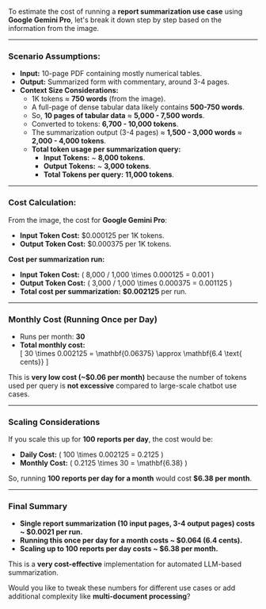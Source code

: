 To estimate the cost of running a **report summarization use case** using **Google Gemini Pro**, let's break it down step by step based on the information from the image.

---

### **Scenario Assumptions:**
- **Input:** 10-page PDF containing mostly numerical tables.
- **Output:** Summarized form with commentary, around 3-4 pages.
- **Context Size Considerations:**
  - 1K tokens ≈ **750 words** (from the image).
  - A full-page of dense tabular data likely contains **500-750 words**.
  - So, **10 pages of tabular data** ≈ **5,000 - 7,500 words**.
  - Converted to tokens: **6,700 - 10,000 tokens**.
  - The summarization output (3-4 pages) ≈ **1,500 - 3,000 words** ≈ **2,000 - 4,000 tokens**.
  - **Total token usage per summarization query:**
    - **Input Tokens:** ~ **8,000 tokens**.
    - **Output Tokens:** ~ **3,000 tokens**.
    - **Total Tokens per query:** **11,000 tokens**.

---

### **Cost Calculation:**
From the image, the cost for **Google Gemini Pro**:
- **Input Token Cost:** $0.000125 per 1K tokens.
- **Output Token Cost:** $0.000375 per 1K tokens.

**Cost per summarization run:**
- **Input Token Cost:** \( 8,000 / 1,000 \times 0.000125 = 0.001 \)
- **Output Token Cost:** \( 3,000 / 1,000 \times 0.000375 = 0.001125 \)
- **Total cost per summarization:** **$0.002125** per run.

---

### **Monthly Cost (Running Once per Day)**
- Runs per month: **30**
- **Total monthly cost:**  
  \[
  30 \times 0.002125 = \mathbf{0.06375} \approx \mathbf{6.4 \text{ cents}}
  \]

This is **very low cost (~$0.06 per month)** because the number of tokens used per query is **not excessive** compared to large-scale chatbot use cases.

---

### **Scaling Considerations**
If you scale this up for **100 reports per day**, the cost would be:
- **Daily Cost:** \( 100 \times 0.002125 = 0.2125 \)
- **Monthly Cost:** \( 0.2125 \times 30 = \mathbf{6.38} \)

So, running **100 reports per day for a month** would cost **$6.38 per month**.

---

### **Final Summary**
- **Single report summarization (10 input pages, 3-4 output pages) costs ~ $0.0021 per run.**
- **Running this once per day for a month costs ~ $0.064 (6.4 cents).**
- **Scaling up to 100 reports per day costs ~ $6.38 per month.**

This is a **very cost-effective** implementation for automated LLM-based summarization.

Would you like to tweak these numbers for different use cases or add additional complexity like **multi-document processing**?
